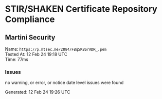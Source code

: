 # STIR/SHAKEN Certificate Repository Compliance

## Martini Security

Name: `https://p.mtsec.me/2884/FBq5K8SrADR_.pem`\
Tested At: 12 Feb 24 19:18 UTC\
Time: 77ms

### Issues

no warning, or error, or notice date level issues were found

Generated: 12 Feb 24 19:26 UTC